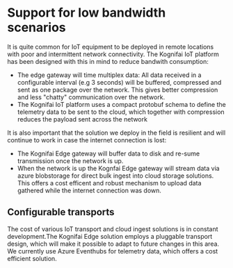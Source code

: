 # Support for low bandwidth scenarios

It is quite common for IoT equipment to be deployed in remote locations with poor and intermittent network connectivity. The Kognifai IoT platform has been designed with this in mind to reduce bandwith consumption:

- The edge gateway will time multiplex data: All data received in a configurable interval (e.g 3 seconds) will be buffered, compressed and sent as one package over the network. This gives better compression and less "chatty" communication over the network.
- The Kognifai IoT platform uses a compact protobuf schema to define the telemetry data to be sent to the cloud, which together with compression reduces the payload sent across the network


It is also important that the solution we deploy in the field is resilient and will continue to work in case the internet connection is lost: 

- The Kognifai Edge gateway will buffer data to disk and re-sume transmission once the network is up.
- When the network is up the Kognfai Edge gateway will stream data via azure blobstorage for direct bulk ingest into cloud storage solutions. This offers a  cost efficent and robust mechanism to upload data gathered while the internet connection was down.

## Configurable transports
The cost of various IoT transport and cloud ingest solutions is in constant development.The Kognifai Edge solution employs a pluggable transport design, which will make it possible to adapt to future changes in this area. We currently use Azure Eventhubs for telemetry data, which offers a cost efficient solution.